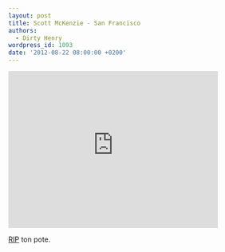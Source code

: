 ```yaml
---
layout: post
title: Scott McKenzie - San Francisco
authors:
  - Dirty Henry
wordpress_id: 1093
date: '2012-08-22 08:00:00 +0200'
---
```

<iframe width="420" height="315" src="http://www.youtube.com/embed/SB2tYYYlwMc" frameborder="0" allowfullscreen></iframe>

[RIP](http://www.nme.com/news/various-artists/65627) ton pote.
